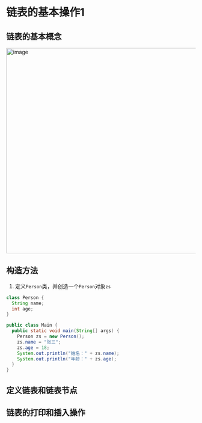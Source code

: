 # 链表的基本操作1

## 链表的基本概念
<img width="546" alt="image" src="https://github.com/Xiaxlll/OR_Study/assets/77572858/4873c8e5-a0ff-4198-ac69-cec83a180f99">

## 构造方法
1. 定义`Person`类，并创造一个`Person`对象`zs`
``` java
class Person {
  String name;
  int age;
}

public class Main {
  public static void main(String[] args) {
    Person zs = new Person();
    zs.name = "张三";
    zs.age = 18;
    System.out.println("姓名：" + zs.name);
    System.out.println("年龄：" + zs.age);
  }
}
```


## 定义链表和链表节点

## 链表的打印和插入操作




